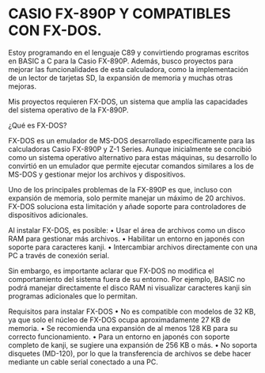 # CASIO FX-890P Y COMPATIBLES CON FX-DOS.

Estoy programando en el lenguaje C89 y convirtiendo programas escritos en BASIC a C para la Casio FX-890P. Además, busco proyectos para mejorar las funcionalidades de esta calculadora, como la implementación de un lector de tarjetas SD, la expansión de memoria y muchas otras mejoras.

Mis proyectos requieren FX-DOS, un sistema que amplía las capacidades del sistema operativo de la FX-890P.

¿Qué es FX-DOS?

FX-DOS es un emulador de MS-DOS desarrollado específicamente para las calculadoras Casio FX-890P y Z-1 Series. Aunque inicialmente se concibió como un sistema operativo alternativo para estas máquinas, su desarrollo lo convirtió en un emulador que permite ejecutar comandos similares a los de MS-DOS y gestionar mejor los archivos y dispositivos.

Uno de los principales problemas de la FX-890P es que, incluso con expansión de memoria, solo permite manejar un máximo de 20 archivos. FX-DOS soluciona esta limitación y añade soporte para controladores de dispositivos adicionales.

Al instalar FX-DOS, es posible:
•	Usar el área de archivos como un disco RAM para gestionar más archivos.
•	Habilitar un entorno en japonés con soporte para caracteres kanji.
•	Intercambiar archivos directamente con una PC a través de conexión serial.

Sin embargo, es importante aclarar que FX-DOS no modifica el comportamiento del sistema fuera de su entorno. Por ejemplo, BASIC no podrá manejar directamente el disco RAM ni visualizar caracteres kanji sin programas adicionales que lo permitan.

Requisitos para instalar FX-DOS
•	No es compatible con modelos de 32 KB, ya que solo el núcleo de FX-DOS ocupa aproximadamente 27 KB de memoria.
•	Se recomienda una expansión de al menos 128 KB para su correcto funcionamiento.
•	Para un entorno en japonés con soporte completo de kanji, se sugiere una expansión de 256 KB o más.
•	No soporta disquetes (MD-120), por lo que la transferencia de archivos se debe hacer mediante un cable serial conectado a una PC.
